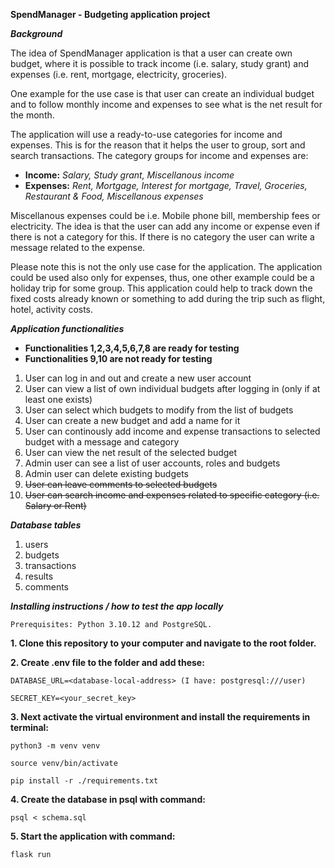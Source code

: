 **SpendManager - Budgeting application project**

***Background***

The idea of SpendManager application is that a user can create own budget, where it is possible to track income (i.e. salary, study grant) and expenses (i.e. rent, mortgage, electricity, groceries).

One example for the use case is that user can create an individual budget and to follow monthly income and expenses to see what is the net result for the month. 

The application will use a ready-to-use categories for income and expenses. This is for the reason that it helps the user to group, sort and search transactions. The category groups for income and expenses are:

- **Income:** *Salary, Study grant, Miscellanous income*
- **Expenses:** *Rent, Mortgage, Interest for mortgage, Travel, Groceries, Restaurant & Food,  Miscellanous expenses*

Miscellanous expenses could be i.e. Mobile phone bill, membership fees or electricity. The idea is that the user can add any income or expense even if there is not a category for this. If there is no category the user can write a message related to the expense.

Please note this is not the only use case for the application. The application could be used also only for expenses, thus, one other example could be a holiday trip for some group. This application could help to track down the fixed costs already known or something to add during the trip such as flight, hotel, activity costs.

***Application functionalities*** 

- **Functionalities 1,2,3,4,5,6,7,8 are ready for testing**
- **Functionalities 9,10 are not ready for testing**

1. User can log in and out and create a new user account
2. User can view a list of own individual budgets after logging in (only if at least one exists)
3. User can select which budgets to modify from the list of budgets
4. User can create a new budget and add a name for it
5. User can continously add income and expense transactions to selected budget with a message and category
6. User can view the net result of the selected budget
7. Admin user can see a list of user accounts, roles and budgets
8. Admin user can delete existing budgets
9. ~~User can leave comments to selected budgets~~
10. ~~User can search income and expenses related to specific category (i.e. Salary or Rent)~~

***Database tables***

1. users
2. budgets
3. transactions
4. results
5. comments

***Installing instructions / how to test the app locally***
```
Prerequisites: Python 3.10.12 and PostgreSQL.
```
**1. Clone this repository to your computer and navigate to the root folder.**

**2. Create .env file to the folder and add these:**
```
DATABASE_URL=<database-local-address> (I have: postgresql:///user)
```
```
SECRET_KEY=<your_secret_key>
```

**3. Next activate the virtual environment and install the requirements in terminal:**
```
python3 -m venv venv
```
```
source venv/bin/activate
```
```
pip install -r ./requirements.txt
```

**4. Create the database in psql with command:**
```
psql < schema.sql
```

**5. Start the application with command:**

```
flask run
```
